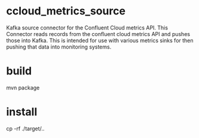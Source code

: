 # ccloud_metrics_source

Kafka source connector for the Confluent Cloud metrics API.  This Connector reads records from the confluent cloud metrics API and pushes those into Kafka.  This is intended for use with various metrics sinks for then pushing that data into monitoring systems.

# build

mvn package

# install

cp -rf ./target/..  <connect-plugin-path>
<restart connect to pick up the new plugin>
